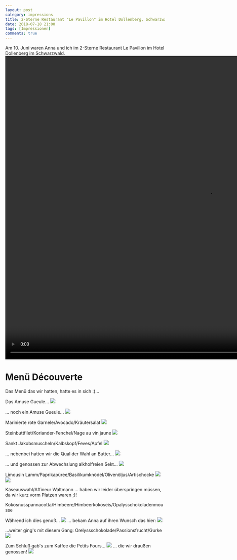 ```yaml
---
layout: post
category: impressions
title: 2-Sterne Restaurant "Le Pavillon" im Hotel Dollenberg, Schwarzwald
date: 2018-07-18 21:00
tags: [Impressionen]
comments: true
---
```

Am 10. Juni waren Anna und ich im 2-Sterne Restaurant Le Pavillon im Hotel Dollenberg im Schwarzwald.
<video class="fit image" width="1280" height="960" controls>
  <source src="{{site.baseurl}}/images/2018-07-18-0-refreshing-show.mp4" type="video/mp4">
  Sorry, dein Browser so alt, dass er dieses Video nicht abspielen kann :P!
</video>

# Menü Découverte
Das Menü das wir hatten, hatte es in sich :)...

Das Amuse Gueule...
<img class="image fit" src="{{site.baseurl}}/images/2018-07-18-1-amuse-geule.jpg">

... noch ein Amuse Gueule...
<img class="image fit" src="{{site.baseurl}}/images/2018-07-18-2-amuse-geule.jpg">

Marinierte rote Garnele/Avocado/Kräutersalat
<img class="image fit" src="{{site.baseurl}}/images/2018-07-18-3-marinierte-rote-garnele-avocado-kraeutersalat.jpg">

Steinbuttfilet/Koriander-Fenchel/Nage au vin jaune
<img class="image fit" src="{{site.baseurl}}/images/2018-07-18-4-steinbuttfilet-koriander-fenchel-nage-au-vin-jaune.jpg">

Sankt Jakobsmuscheln/Kalbskopf/Feves/Apfel
<img class="image fit" src="{{site.baseurl}}/images/2018-07-18-5-sankt-jakobsmuscheln-kalbskopf-feves-apfel.jpg">

... nebenbei hatten wir die Qual der Wahl an Butter...
<img class="image fit" src="{{site.baseurl}}/images/2018-07-18-6-4-verschiedene-buttersorten.jpg">

... und genossen zur Abwechslung alkholfreien Sekt...
<img class="image fit" src="{{site.baseurl}}/images/2018-07-18-7-alkoholfreien-sekt.jpg">

Limousin Lamm/Paprikapüree/Basilikumknödel/Olivenöljus/Artischocke
<img class="image fit" src="{{site.baseurl}}/images/2018-07-18-8-limousin-lamm-paprikapüree-basilikumknödel-olivenöljus-artischocke.jpg">
<img class="image fit" src="{{site.baseurl}}/images/2018-07-18-9-limousin-lamm-paprikapüree-basilikumknödel-olivenöljus-artischocke.jpg">

Käseauswahl/Affineur Waltmann ... haben wir leider überspringen müssen, da wir kurz vorm Platzen waren ;)!

Kokosnusspannacotta/Himbeere/Himbeerkokoseis/Opalysschokoladenmousse

Während ich dies genoß...
<img class="image fit" src="{{site.baseurl}}/images/2018-07-18-10-kokosnusspannacotta-himbeere-himbeerkokoseis-opalysschokoladenmousse.jpg">
... bekam Anna auf ihren Wunsch das hier:
<img class="image fit" src="{{site.baseurl}}/images/2018-07-18-11-annas-spezialwunsch.jpg">


...weiter ging's mit diesem Gang: Orelyssschokolade/Passionsfrucht/Gurke
<img class="image fit" src="{{site.baseurl}}/images/2018-07-18-12-Orelyssschokolade-passionsfrucht-gurke.jpg">

Zum Schluß gab's zum Kaffee die Petits Fours...
<img class="image fit" src="{{site.baseurl}}/images/2018-07-18-13-petits-fours.jpg">
... die wir draußen genossen!
<img class="image fit" src="{{site.baseurl}}/images/2018-07-18-14-petits-fours.jpg">
